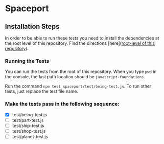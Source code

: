 # Spaceport

## Installation Steps

In order to be able to run these tests you need to install the dependencies at the root level of this repository. Find the directions [here]([root-level of this repository](https://github.com/turingschool-examples/javascript-foundations)).

### Running the Tests

You can run the tests from the root of this repository. When you type `pwd` in the console, the last path location should be `javascript-foundations`.

Run the command `npm test spaceport/test/being-test.js`. To run other tests, just replace the test file name.

### Make the tests pass in the following sequence:

* [x] test/being-test.js  
* [ ] test/part-test.js  
* [ ] test/ship-test.js  
* [ ] test/shop-test.js  
* [ ] test/planet-test.js  
